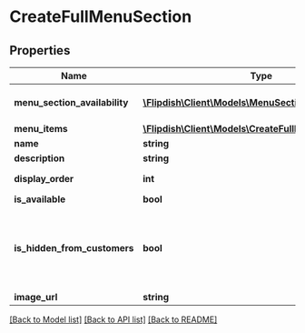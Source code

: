 # CreateFullMenuSection

## Properties
Name | Type | Description | Notes
------------ | ------------- | ------------- | -------------
**menu_section_availability** | [**\Flipdish\Client\Models\MenuSectionAvailability**](MenuSectionAvailability.md) | Menu section availability | [optional] 
**menu_items** | [**\Flipdish\Client\Models\CreateFullMenuSectionItem[]**](CreateFullMenuSectionItem.md) | Menu items | [optional] 
**name** | **string** | Name | [optional] 
**description** | **string** | Description | [optional] 
**display_order** | **int** | Display order | [optional] 
**is_available** | **bool** | Is available | [optional] 
**is_hidden_from_customers** | **bool** | Is hidden from customer. Perhaps when the item is out of stock. | [optional] 
**image_url** | **string** | Image url | [optional] 

[[Back to Model list]](../README.md#documentation-for-models) [[Back to API list]](../README.md#documentation-for-api-endpoints) [[Back to README]](../README.md)


